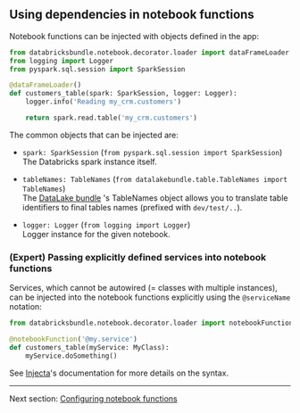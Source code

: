 ## Using dependencies in notebook functions

Notebook functions can be injected with objects defined in the app:

```python
from databricksbundle.notebook.decorator.loader import dataFrameLoader
from logging import Logger
from pyspark.sql.session import SparkSession

@dataFrameLoader()
def customers_table(spark: SparkSession, logger: Logger):
    logger.info('Reading my_crm.customers')

    return spark.read.table('my_crm.customers')
```

The common objects that can be injected are:

* `spark: SparkSession` (`from pyspark.sql.session import SparkSession`)  
The Databricks spark instance itself.

* `tableNames: TableNames` (`from datalakebundle.table.TableNames import TableNames`)  
The [DataLake bundle](https://github.com/bricksflow/datalake-bundle) 's TableNames object allows you to translate table identifiers to final tables names (prefixed with `dev/test/..`).

* `logger: Logger` (`from logging import Logger`)  
Logger instance for the given notebook.

### (Expert) Passing explicitly defined services into notebook functions

Services, which cannot be autowired (= classes with multiple instances), can be injected into the notebook functions explicitly using the `@serviceName` notation:

```python
from databricksbundle.notebook.decorator.loader import notebookFunction

@notebookFunction('@my.service')
def customers_table(myService: MyClass):
    myService.doSomething()
```

See [Injecta](https://github.com/pyfony/injecta)'s documentation for more details on the syntax.

___

Next section: [Configuring notebook functions](configuration.md)
